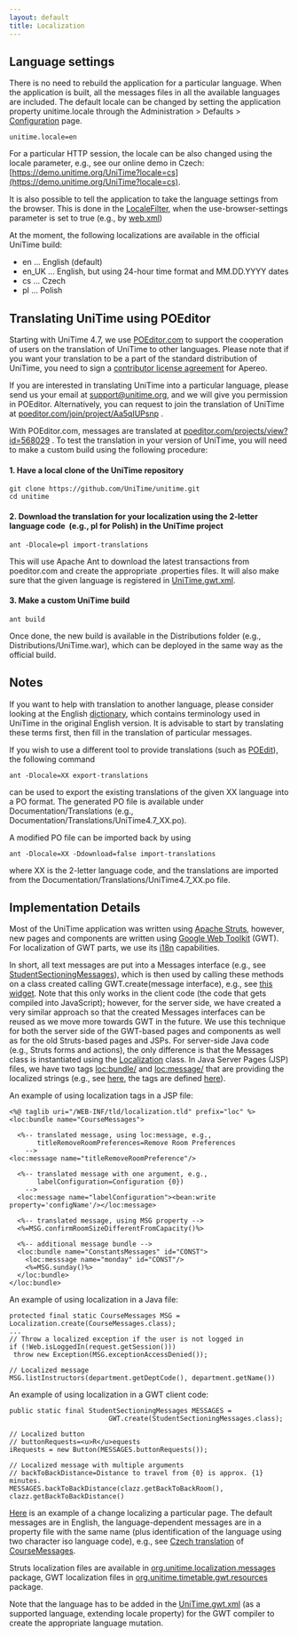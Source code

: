 ```yaml
---
layout: default
title: Localization
---
```



## Language settings

There is no need to rebuild the application for a particular language. When the application is built, all the messages files in all the available languages are included. The default locale can be changed by setting the application property unitime.locale through the Administration > Defaults > [Configuration](application-configuration) page.
```
unitime.locale=en
```

For a particular HTTP session, the locale can be also changed using the locale parameter, e.g., see our online demo in Czech: [https://demo.unitime.org/UniTime?locale=cs](https://demo.unitime.org/UniTime?locale=cs).

It is also possible to tell the application to take the language settings from the browser. This is done in the [LocaleFilter](https://github.com/UniTime/unitime/blob/master/JavaSource/org/unitime/timetable/filter/LocaleFilter.java), when the use-browser-settings parameter is set to true (e.g., by [web.xml](https://github.com/UniTime/unitime/blob/master/WebContent/WEB-INF/web.xml#L248))

At the moment, the following localizations are available in the official UniTime build:

* en ... English (default)
* en_UK ... English, but using 24-hour time format and MM.DD.YYYY dates
* cs ... Czech
* pl ... Polish

## Translating UniTime using POEditor

Starting with UniTime 4.7, we use [POEditor.com](https://poeditor.com/projects/view?id=568029) to support the cooperation of users on the translation of UniTime to other languages. Please note that if you want your translation to be a part of the standard distribution of UniTime, you need to sign a [contributor license agreement](http://www.unitime.org/uct_license.php) for Apereo.

If you are interested in translating UniTime into a particular language, please send us your email at [support@unitime.org](mailto:support@unitime.org), and we will give you permission in POEditor. Alternatively, you can request to join the translation of UniTime at [poeditor.com/join/project/Aa5qIUPsnp](https://poeditor.com/join/project/Aa5qIUPsnp) .

With POEditor.com, messages are translated at [poeditor.com/projects/view?id=568029](https://poeditor.com/projects/view?id=568029) . To test the translation in your version of UniTime, you will need to make a custom build using the following procedure:

#### 1. Have a local clone of the UniTime repository

```
git clone https://github.com/UniTime/unitime.git
cd unitime
```

#### 2. Download the translation for your localization using the 2-letter language code  (e.g., pl for Polish) in the UniTime project

```
ant -Dlocale=pl import-translations
```

This will use Apache Ant to download the latest transactions from poeditor.com and create the appropriate .properties files. It will also make sure that the given language is registered in [UniTime.gwt.xml](https://github.com/UniTime/unitime/blob/master/JavaSource/org/unitime/timetable/gwt/UniTime.gwt.xml#L31).

#### 3. Make a custom UniTime build

```
ant build
```

Once done, the new build is available in the Distributions folder (e.g., Distributions/UniTime.war), which can be deployed in the same way as the official build.

## Notes

If you want to help with translation to another language, please consider looking at the English [dictionary](university-timetabling-application-dictionary), which contains terminology used in UniTime in the original English version. It is advisable to start by translating these terms first, then fill in the translation of particular messages.

If you wish to use a different tool to provide translations (such as [POEdit](https://poedit.net/)), the following command
```
ant -Dlocale=XX export-translations
```

can be used to export the existing translations of the given XX language into a PO format. The generated PO file is available under Documentation/Translations (e.g., Documentation/Translations/UniTime4.7_XX.po).

A modified PO file can be imported back by using
```
ant -Dlocale=XX -Ddownload=false import-translations
```

where XX is the 2-letter language code, and the translations are imported from the Documentation/Translations/UniTime4.7_XX.po file.

## Implementation Details

Most of the UniTime application was written using [Apache Struts](http://struts.apache.org/), however, new pages and components are written using [Google Web Toolkit](http://code.google.com/webtoolkit/) (GWT). For localization of GWT parts, we use its [i18n](http://code.google.com/webtoolkit/doc/latest/tutorial/i18n.html) capabilities.

In short, all text messages are put into a Messages interface (e.g., see [StudentSectioningMessages](https://github.com/UniTime/unitime/blob/master/JavaSource/org/unitime/timetable/gwt/resources/StudentSectioningMessages.java)), which is then used by calling these methods on a class created calling GWT.create(message interface), e.g., see [this widget](https://github.com/UniTime/unitime/blob/master/JavaSource/org/unitime/timetable/gwt/client/sectioning/StudentSectioningWidget.java). Note that this only works in the client code (the code that gets compiled into JavaScript); however, for the server side, we have created a very similar approach so that the created Messages interfaces can be reused as we move more towards GWT in the future. We use this technique for both the server side of the GWT-based pages and components as well as for the old Struts-based pages and JSPs. For server-side Java code (e.g., Struts forms and actions), the only difference is that the Messages class is instantiated using the [Localization](https://github.com/UniTime/unitime/blob/master/JavaSource/org/unitime/localization/impl/Localization.java) class. In Java Server Pages (JSP) files, we have two tags <loc:bundle/> and <loc:message/> that are providing the localized strings (e.g., see [here](https://github.com/UniTime/unitime/blob/master/WebContent/user/classEdit.jsp#L118), the tags are defined [here](https://github.com/UniTime/unitime/blob/master/WebContent/WEB-INF/tld/localization.tld)).

An example of using localization tags in a JSP file:
```
<%@ taglib uri="/WEB-INF/tld/localization.tld" prefix="loc" %>
<loc:bundle name="CourseMessages">

  <%-- translated message, using loc:message, e.g.,
       titleRemoveRoomPreferences=Remove Room Preferences
    -->
<loc:message name="titleRemoveRoomPreference"/>

  <%-- translated message with one argument, e.g.,
       labelConfiguration=Configuration {0})
    -->
  <loc:message name="labelConfiguration"><bean:write property='configName'/></loc:message>

  <%-- translated message, using MSG property -->
  <%=MSG.confirmRoomSizeDifferentFromCapacity()%>

  <%-- additional message bundle -->
  <loc:bundle name="ConstantsMessages" id="CONST">
    <loc:messsage name="monday" id="CONST"/>
    <%=MSG.sunday()%>
  </loc:bundle>
</loc:bundle>
```

An example of using localization in a Java file:
```
protected final static CourseMessages MSG = Localization.create(CourseMessages.class);
...
// Throw a localized exception if the user is not logged in
if (!Web.isLoggedIn(request.getSession()))
 throw new Exception(MSG.exceptionAccessDenied());

// Localized message
MSG.listInstructors(department.getDeptCode(), department.getName())
```

An example of using localization in a GWT client code:
```
public static final StudentSectioningMessages MESSAGES =
                         GWT.create(StudentSectioningMessages.class);

// Localized button
// buttonRequests=<u>R</u>equests
iRequests = new Button(MESSAGES.buttonRequests());

// Localized message with multiple arguments
// backToBackDistance=Distance to travel from {0} is approx. {1} minutes. 
MESSAGES.backToBackDistance(clazz.getBackToBackRoom(), clazz.getBackToBackDistance()
```
[Here](https://github.com/UniTime/unitime/commit/ffb47dd70f2df752f45f7c2170da6b0f3b7633c2) is an example of a change localizing a particular page. The default messages are in English, the language-dependent messages are in a property file with the same name (plus identification of the language using two character iso language code), e.g., see [Czech translation](https://github.com/UniTime/unitime/blob/master/JavaSource/org/unitime/localization/messages/CourseMessages_cs.properties) of [CourseMessages](https://github.com/UniTime/unitime/blob/master/JavaSource/org/unitime/localization/messages/CourseMessages.java).

Struts localization files are available in [org.unitime.localization.messages](https://github.com/UniTime/unitime/blob/master/JavaSource/org/unitime/localization/messages) package, GWT localization files in [org.unitime.timetable.gwt.resources](https://github.com/UniTime/unitime/blob/master/JavaSource/org/unitime/#unitime%2Ftimetable%2Fgwt%2Fresources) package.

Note that the language has to be added in the [UniTime.gwt.xml](https://github.com/UniTime/unitime/blob/master/JavaSource/org/unitime/timetable/gwt/UniTime.gwt.xml#L31) (as a supported language, extending locale property) for the GWT compiler to create the appropriate language mutation.
